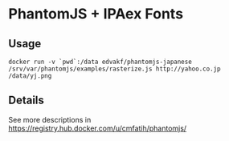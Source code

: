 # PhantomJS + IPAex Fonts

## Usage

```
docker run -v `pwd`:/data edvakf/phantomjs-japanese /srv/var/phantomjs/examples/rasterize.js http://yahoo.co.jp /data/yj.png
```

## Details

See more descriptions in https://registry.hub.docker.com/u/cmfatih/phantomjs/

